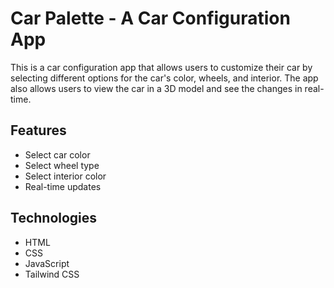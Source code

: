 # Car Palette - A Car Configuration App

This is a car configuration app that allows users to customize their car by selecting different options for the car's color, wheels, and interior. The app also allows users to view the car in a 3D model and see the changes in real-time.

## Features

- Select car color
- Select wheel type
- Select interior color
- Real-time updates

## Technologies

- HTML
- CSS
- JavaScript
- Tailwind CSS
